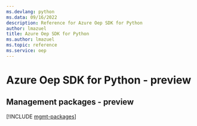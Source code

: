 ```yaml
---
ms.devlang: python
ms.data: 09/16/2022
description: Reference for Azure Oep SDK for Python
author: lmazuel
title: Azure Oep SDK for Python
ms.author: lmazuel
ms.topic: reference
ms.service: oep
---
```

# Azure Oep SDK for Python - preview

## Management packages - preview
[!INCLUDE [mgmt-packages](oep-mgmt-index.md)]